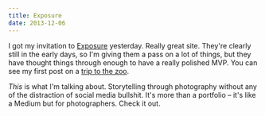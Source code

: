 ```yaml
---
title: Exposure
date: 2013-12-06
---
```


I got my invitation to [Exposure](https://exposure.so) yesterday. Really great site. They're clearly still in the early days, so I'm giving them a pass on a lot of things, but they have thought things through enough to have a really polished MVP. You can see my first post on a [trip to the zoo](https://ashfurrow.exposure.so/zoo-trip).

_This_ is what I'm talking about. Storytelling through photography without any of the distraction of social media bullshit. It's more than a portfolio – it's like a Medium but for photographers. Check it out.
